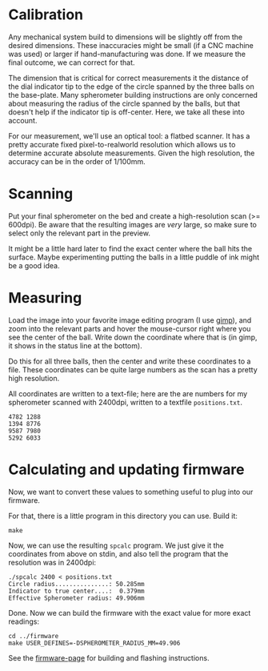 Calibration
==========

Any mechanical system build to dimensions will be slightly off from the desired
dimensions.  These inaccuracies might be small (if a CNC machine was used) or
larger if hand-manufacturing was done. If we measure the final outcome, we can
correct for that.

The dimension that is critical for correct measurements it the distance
of the dial indicator tip to the edge of the circle spanned by the three
balls on the base-plate. Many spherometer building instructions are only
concerned about measuring the radius of the circle spanned by the balls, but
that doesn't help if the indicator tip is off-center. Here, we take all these
into account.

For our measurement, we'll use an optical tool: a flatbed scanner. It has
a pretty accurate fixed pixel-to-realworld resolution which allows us to
determine accurate absolute measurements. Given the high resolution, the
accuracy can be in the order of 1/100mm.

# Scanning

Put your final spherometer on the bed and create a high-resolution scan
(>= 600dpi). Be aware that the resulting images are _very_ large, so make sure
to select only the relevant part in the preview.

It might be a little hard later to find the exact center where the ball hits
the surface. Maybe experimenting putting the balls in a little puddle of ink
might be a good idea.

# Measuring

Load the image into your favorite image editing program (I use [gimp]), and
zoom into the relevant parts and hover the mouse-cursor right where you see
the center of the ball. Write down the coordinate where that is (in gimp, it
shows in the status line at the bottom).

Do this for all three balls, then the center and write these coordinates
to a file. These coordinates can be quite large numbers as the scan has a
pretty high resolution.

All coordinates are written to a text-file; here are the are numbers for my
spherometer scanned with 2400dpi, written to a textfile `positions.txt`.

```
4782 1288
1394 8776
9587 7980
5292 6033
```

# Calculating and updating firmware

Now, we want to convert these values to something useful to plug into our
firmware.

For that, there is a little program in this directory you can use. Build it:

```
make
```

Now, we can use the resulting `spcalc` program. We just give it the coordinates
from above on stdin, and also tell the program that the resolution was in
2400dpi:


```
./spcalc 2400 < positions.txt
Circle radius...............: 50.285mm
Indicator to true center....:  0.379mm
Effective Spherometer radius: 49.906mm
```

Done. Now we can build the firmware with the exact value for more exact
readings:

```
cd ../firmware
make USER_DEFINES=-DSPHEROMETER_RADIUS_MM=49.906
```

See the [firmware-page](../firmware) for building and flashing instructions.

[gimp]: https://www.gimp.org/
